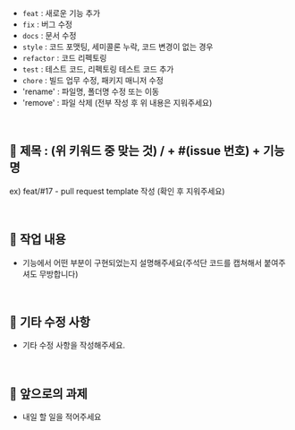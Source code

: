 - `feat` : 새로운 기능 추가
- `fix` : 버그 수정
- `docs` : 문서 수정
- `style` : 코드 포맷팅, 세미콜론 누락, 코드 변경이 없는 경우
- `refactor` : 코드 리펙토링
- `test` : 테스트 코드, 리펙토링 테스트 코드 추가
- `chore` : 빌드 업무 수정, 패키지 매니저 수정
- 'rename' : 파일명, 폴더명 수정 또는 이동
- 'remove' : 파일 삭제
(전부 작성 후 위 내용은 지워주세요)

<br/>

## 🔎  제목 : (위 키워드 중 맞는 것) / + #(issue 번호) + 기능명  

  ex) feat/#17 - pull request template 작성
  (확인 후 지워주세요)
  
<br/>

## 🔎 작업 내용

- 기능에서 어떤 부분이 구현되었는지 설명해주세요(주석단 코드를 캡쳐해서 붙여주셔도 무방합니다)

<br/>

## 🔎  기타 수정 사항

- 기타 수정 사항을 작성해주세요.

<br/>

## 🔎   앞으로의 과제

- 내일 할 일을 적어주세요


  <br/>

